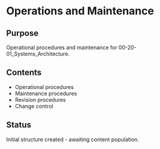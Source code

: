 # Operations and Maintenance

## Purpose
Operational procedures and maintenance for 00-20-01_Systems_Architecture.

## Contents
- Operational procedures
- Maintenance procedures
- Revision procedures
- Change control

## Status
Initial structure created - awaiting content population.
